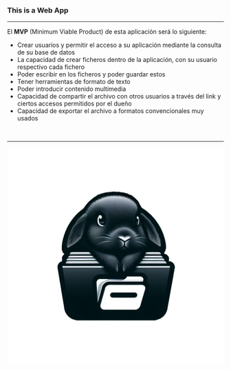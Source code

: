 <h3>This is a Web App</h3>
<hr>

El <b>MVP</b> (Minimum Viable Product) de esta aplicación será lo siguiente:
<ul>
    <li>Crear usuarios y permitir el acceso a su aplicación mediante la consulta de su base de datos</li>
    <li>La capacidad de crear ficheros dentro de la aplicación, con su usuario respectivo cada fichero</li>
    <li>Poder escribir en los ficheros y poder guardar estos</li>
    <li>Tener herramientas de formato de texto</li>
    <li>Poder introducir contenido multimedia</li>
    <li>Capacidad de compartir el archivo con otros usuarios a través del link y ciertos accesos permitidos por el dueño</li>
    <li>Capacidad de exportar el archivo a formatos convencionales muy usados</li>
</ul>
<br>
<hr>
<img src="images/icon.png" alt="Icon of the App" title="Icon of the App?" style="width=300px; height=auto margin=auto;"/> 
